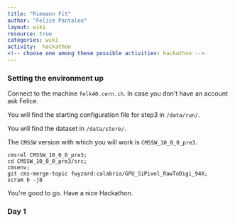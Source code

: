 ```yaml
---
title: "Riemann Fit"
author: "Felice Pantaleo"
layout: wiki
resource: true
categories: wiki
activity:  hackathon
<!-- choose one among these possible activities: hackathon -->
---
```


### Setting the environment up

Connect to the machine `felk40.cern.ch`. In case you don't have an account ask Felice.

You will find the starting configuration file for step3 in `/data/run/`.

You will find the dataset in `/data/store/`.

The `CMSSW` version with which you will work is `CMSSW_10_0_0_pre3`.


~~~
cmsrel CMSSW_10_0_0_pre3;
cd CMSSW_10_0_0_pre3/src;
cmsenv;
git cms-merge-topic fwyzard:calabria/GPU_SiPixel_RawToDigi_94X;
scram b -j8
~~~

You're good to go. Have a nice Hackathon.


### Day 1

